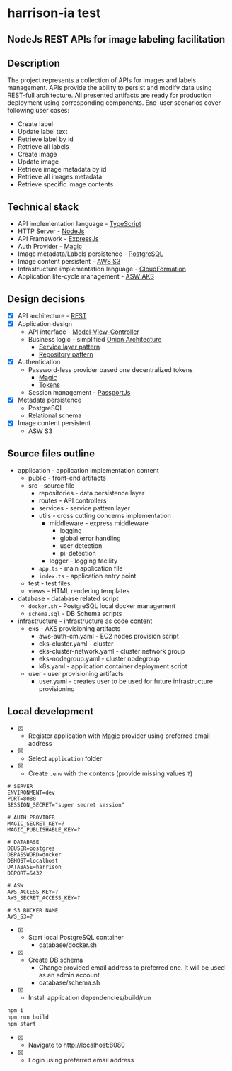 # harrison-ia test

## NodeJs REST APIs for image labeling facilitation

## Description

The project represents a collection of APIs for images and labels management. APIs provide the ability to persist and modify data using REST-full architecture. All presented artifacts are ready for production deployment using corresponding components. End-user scenarios cover following user cases:

* Create label
* Update label text
* Retrieve label by id
* Retrieve all labels
* Create image
* Update image
* Retrieve image metadata by id
* Retrieve all images metadata
* Retrieve specific image contents

## Technical stack

* API implementation language - [TypeScript](https://www.typescriptlang.org/)
* HTTP Server - [NodeJs](https://nodejs.org/)
* API Framework - [ExpressJs](https://expressjs.com/)
* Auth Provider - [Magic](https://magic.link/)
* Image metadata/Labels persistence - [PostgreSQL](https://www.postgresql.org/)
* Image content persistent - [AWS S3](https://aws.amazon.com/s3/)
* Infrastructure implementation language - [CloudFormation](https://aws.amazon.com/cloudformation/)
* Application life-cycle management - [ASW AKS](https://aws.amazon.com/eks/)

## Design decisions

- [x] API architecture - [REST](https://en.wikipedia.org/wiki/Representational_state_transfer)
- [x] Application design
    - API interface - [Model-View-Controller](https://en.wikipedia.org/wiki/Model%E2%80%93view%E2%80%93controller)
    - Business logic - simplified [Onion Architecture](https://www.thinktocode.com/2018/08/16/onion-architecture/)
        - [Service layer pattern](https://en.wikipedia.org/wiki/Service_layer_pattern)
        - [Repository pattern](https://docs.microsoft.com/en-us/dotnet/architecture/microservices/microservice-ddd-cqrs-patterns/infrastructure-persistence-layer-design#the-repository-pattern)
- [x] Authentication
    - Password-less provider based one decentralized tokens
        - [Magic](https://magic.link/)
        - [Tokens](https://docs.magic.link/decentralized-id)
    - Session management - [PassportJs](http://www.passportjs.org/)
- [x] Metadata persistence
    - PostgreSQL
    - Relational schema
- [x] Image content persistent
    - ASW S3

## Source files outline

* application - application implementation content
    - public - front-end  artifacts
    - src - source file
        - repositories - data persistence layer
        - routes - API controllers
        - services  - service pattern layer
        - utils - cross cutting concerns implementation
            - middleware - express middleware
                - logging
                - global error handling
                - user detection
                - pii detection
            - logger - logging facility
        - `app.ts` - main application file
        - `index.ts` - application entry point            
    - test - test files
    - views - HTML rendering templates
* database - database related script
    - `docker.sh` - PostgreSQL local docker management
    - `schema.sql` - DB Schema scripts
* infrastructure - infrastructure as code content
    - eks - AKS provisioning artifacts
        - aws-auth-cm.yaml - EC2 nodes provision script
        - eks-cluster.yaml - cluster
        - eks-cluster-network.yaml - cluster network group
        - eks-nodegroup.yaml - cluster nodegroup
        - k8s.yaml - application container deployment script
    - user - user provisioning artifacts
        - user.yaml - creates user to be used for future infrastructure provisioning

## Local development
- [x] - Register application with [Magic](https://magic.link/) provider using preferred email address 
- [x] - Select `application` folder
- [x] - Create `.env` with the contents (provide missing values `?`)
   
```env   
# SERVER
ENVIRONMENT=dev
PORT=8080
SESSION_SECRET="super secret session"

# AUTH PROVIDER
MAGIC_SECRET_KEY=?
MAGIC_PUBLISHABLE_KEY=?

# DATABASE
DBUSER=postgres
DBPASSWORD=docker
DBHOST=localhost
DATABASE=harrison
DBPORT=5432

# ASW
AWS_ACCESS_KEY=?
AWS_SECRET_ACCESS_KEY=?

# S3 BUCKER NAME
AWS_S3=?
```

- [x] - Start local PostgreSQL container
    - database/docker.sh
- [x] - Create DB schema
    - Change provided email address to preferred one. It will be used as an admin account
    - database/schema.sh
- [x] - Install application dependencies/build/run

```sh
npm i
npm run build
npm start
```

- [x] - Navigate to http://localhost:8080
- [x] - Login using preferred email address




 